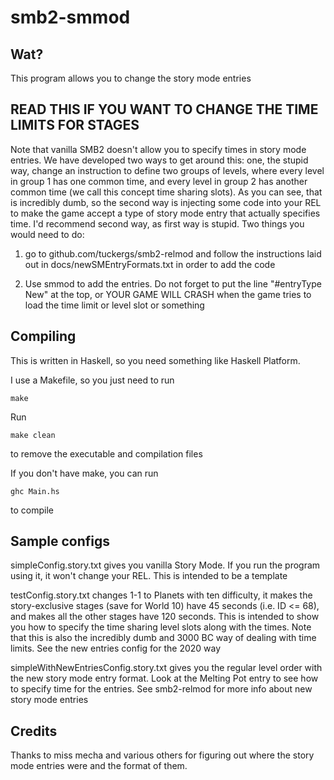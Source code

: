 
# smb2-smmod

## Wat?

This program allows you to change the story mode entries 

## READ THIS IF YOU WANT TO CHANGE THE TIME LIMITS FOR STAGES

Note that vanilla SMB2 doesn't allow you to specify times in story mode entries. We have developed two ways to get around this: one, the stupid way, change an instruction to define two groups of levels, where every level in group 1 has one common time, and every level in group 2 has another common time (we call this concept time sharing slots). As you can see, that is incredibly dumb, so the second way is injecting some code into your REL to make the game accept a type of story mode entry that actually specifies time. I'd recommend second way, as first way is stupid. Two things you would need to do: 

1) go to github.com/tuckergs/smb2-relmod and follow the instructions laid out in docs/newSMEntryFormats.txt in order to add the code

2) Use smmod to add the entries. Do not forget to put the line "#entryType New" at the top, or YOUR GAME WILL CRASH when the game tries to load the time limit or level slot or something

## Compiling

This is written in Haskell, so you need something like Haskell Platform.

I use a Makefile, so you just need to run
```
make
```

Run
```
make clean
```
to remove the executable and compilation files

If you don't have make, you can run
```
ghc Main.hs
```
to compile


## Sample configs

simpleConfig.story.txt gives you vanilla Story Mode. If you run the program using it, it won't change your REL. This is intended to be a template

testConfig.story.txt changes 1-1 to Planets with ten difficulty, it makes the story-exclusive stages (save for World 10) have 45 seconds (i.e. ID <= 68), and makes all the other stages have 120 seconds. This is intended to show you how to specify the time sharing level slots along with the times. Note that this is also the incredibly dumb and 3000 BC way of dealing with time limits. See the new entries config for the 2020 way

simpleWithNewEntriesConfig.story.txt gives you the regular level order with the new story mode entry format. Look at the Melting Pot entry to see how to specify time for the entries. See smb2-relmod for more info about new story mode entries

## Credits

Thanks to miss mecha and various others for figuring out where the story mode entries were and the format of them.
